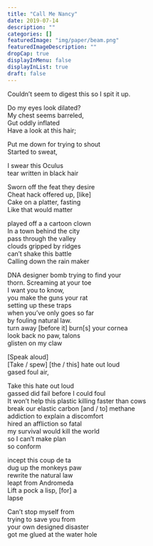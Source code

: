 ```yaml
---
title: "Call Me Nancy"
date: 2019-07-14
description: ""
categories: []
featuredImage: "img/paper/beam.png"
featuredImageDescription: ""
dropCap: true
displayInMenu: false
displayInList: true
draft: false
---
```



Couldn’t seem to digest this so I spit it up. <br>

Do my eyes look dilated? <br>
My chest seems barreled, <br>
Gut oddly inflated <br>
Have a look at this hair; <br>


Put me down for trying to shout <br>
Started to sweat, <br>

I swear this Oculus <br>
tear written in black hair <br>

Sworn off the feat they desire <br>
Cheat hack offered up, [like] <br>
Cake on a platter, fasting <br>
Like that would matter <br>

played off a a cartoon clown <br>
In a town behind the city <br>
pass through the valley <br>
clouds gripped by ridges <br>
can’t shake this battle <br>
Calling down the rain maker <br>

DNA designer bomb trying to find your <br>
thorn. Screaming at your toe <br>
I want you to know, <br>
you make the guns your rat <br>
setting up these traps <br>
when you’ve only goes so far <br>
by fouling natural law. <br>
turn away [before it] burn[s] your cornea <br>
look back no paw, talons <br>
glisten on my claw <br>


[Speak aloud] <br>
[Take / spew] [the / this] hate out loud <br>
gased foul air, <br>

Take this hate out loud <br>
gassed did fail before I could foul <br>
It won’t help this plastic killing faster than cows <br>
break our elastic carbon [and / to] methane <br> 
addiction to explain a discomfort <br>
hired an affliction so fatal <br>
my survival would kill the world <br>
so I can’t make plan <br>
so conform <br>

incept this coup de ta <br>
dug up the monkeys paw <br>
rewrite the natural law <br>
leapt from Andromeda <br>
Lift a pock a lisp, [for] a <br>
lapse <br>


Can’t stop myself from <br>
trying to save you from <br>
your own designed disaster <br>
got me glued at the water hole <br>
